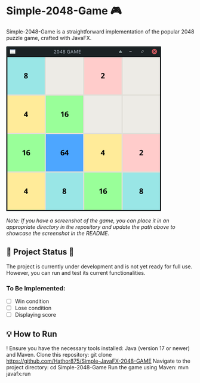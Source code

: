 # Simple-2048-Game 🎮

Simple-2048-Game is a straightforward implementation of the popular 2048 puzzle game, crafted with JavaFX.

![screenshot](2048ss.png)

_Note: If you have a screenshot of the game, you can place it in an appropriate directory in the repository and update the path above to showcase the screenshot in the README._

## 🚧 Project Status 🚧

The project is currently under development and is not yet ready for full use. However, you can run and test its current functionalities.

### To Be Implemented:

- [ ] Win condition
- [ ] Lose condition
- [ ] Displaying score

## 💡 How to Run

! Ensure you have the necessary tools installed: Java (version 17 or newer) and Maven.
Clone this repository:
git clone https://github.com/Hathor875/Simple-JavaFX-2048-GAME
Navigate to the project directory:
cd Simple-2048-Game
Run the game using Maven:
mvn javafx:run
